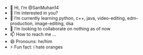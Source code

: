 - 👋 Hi, I’m @SanMuhan14
- 👀 I’m interested in you?
- 🌱 I’m currently learning python, c++, java, video-editing, edm-production, image-editing, dsa
- 💞️ I’m looking to collaborate on nothing as of now
- 📫 How to reach me ...
- 😄 Pronouns: he/him
- ⚡ Fun fact: i hate oranges

<!---
SanMuhan14/SanMuhan14 is a ✨ special ✨ repository because its `README.md` (this file) appears on your GitHub profile.
You can click the Preview link to take a look at your changes.
--->
